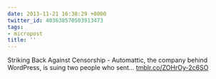 ```yaml
---
date: 2013-11-21 16:38:29 +0000
twitter_id: 403638570503913473
tags:
- micropost
title: ''
---
```


Striking Back Against Censorship - Automattic, the company behind WordPress, is suing two people who sent... [tmblr.co/ZOHrOy-2c6SO](http://tmblr.co/ZOHrOy-2c6SO)
